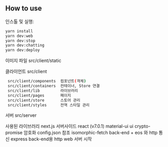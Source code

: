 ## How to use

인스톨 및 실행:

```bash
yarn install
yarn dev:web
yarn dev:stop
yarn dev:chatting
yarn dev:deploy
```

이미지 파일
src/client/static

클라이언트
src/client

```bash
 src/client/components  컴포넌트(객체)
 src/client/containers  컨테이너, Store 연결
 src/client/lib         라이브러리
 src/client/pages       페이지
 src/client/store       스토어 관리
 src/client/styles      전역 스타일 관리
```

서버
src/server

사용된 라이브러리
next.js           서버사이드 react (v7.0.1)
material-ui       ui
crypto-promise    암호화 config.json 참조
isomorphic-fetch  back-end + eos 와 http 통신
express           back-end용 http web 서버 시작